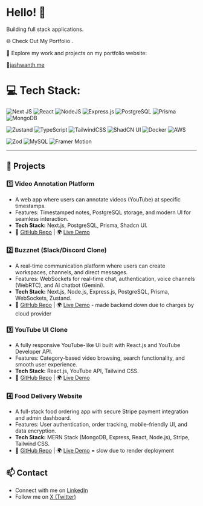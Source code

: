 # Hello! 👋

Building full stack applications.

🌐 Check Out My Portfolio . 

🚀 Explore my work and projects on my portfolio website:

🎨[jashwanth.me](https://www.jashwanth.me)

# 💻 Tech Stack:

![Next JS](https://img.shields.io/badge/Next-black?style=for-the-badge&logo=next.js&logoColor=white) 
![React](https://img.shields.io/badge/react-%2320232a.svg?style=for-the-badge&logo=react&logoColor=%2361DAFB) 
![NodeJS](https://img.shields.io/badge/node.js-6DA55F?style=for-the-badge&logo=node.js&logoColor=white) 
![Express.js](https://img.shields.io/badge/express.js-%23404d59.svg?style=for-the-badge&logo=express&logoColor=%2361DAFB) 
![PostgreSQL](https://img.shields.io/badge/postgres-%23316192.svg?style=for-the-badge&logo=postgresql&logoColor=white) 
![Prisma](https://img.shields.io/badge/Prisma-3982CE?style=for-the-badge&logo=Prisma&logoColor=white) 
![MongoDB](https://img.shields.io/badge/MongoDB-%234ea94b.svg?style=for-the-badge&logo=mongodb&logoColor=white)  

![Zustand](https://img.shields.io/badge/Zustand-%23E44D26.svg?style=for-the-badge&logo=zustand&logoColor=white) 
![TypeScript](https://img.shields.io/badge/typescript-%23007ACC.svg?style=for-the-badge&logo=typescript&logoColor=white) 
![TailwindCSS](https://img.shields.io/badge/tailwindcss-%2338B2AC.svg?style=for-the-badge&logo=tailwind-css&logoColor=white) 
![ShadCN UI](https://img.shields.io/badge/ShadCN_UI-%23000000.svg?style=for-the-badge&logo=shadcn&logoColor=white) 
![Docker](https://img.shields.io/badge/Docker-%230db7ed.svg?style=for-the-badge&logo=docker&logoColor=white) 
![AWS](https://img.shields.io/badge/AWS-%23FF9900.svg?style=for-the-badge&logo=amazon-aws&logoColor=white)  

![Zod](https://img.shields.io/badge/Zod-%23000000.svg?style=for-the-badge&logo=zod&logoColor=white) 
![MySQL](https://img.shields.io/badge/mysql-4479A1.svg?style=for-the-badge&logo=mysql&logoColor=white) 
![Framer Motion](https://img.shields.io/badge/Framer_Motion-%23FF0050.svg?style=for-the-badge&logo=framer&logoColor=white)  

---

## 🚀 Projects

  ### 1️⃣ **Video Annotation Platform**
- A web app where users can annotate videos (YouTube) at specific timestamps.
- Features: Timestamped notes, PostgreSQL storage, and modern UI for seamless interaction.
- **Tech Stack:** Next.js, PostgreSQL, Prisma, Shadcn UI.
- 🔗 [GitHub Repo](https://github.com/JashwanthSPoojary/video-annotation-platform) | 🌍 [Live Demo](https://videoano.jashwanth.me)

### 2️⃣ **Buzznet (Slack/Discord Clone)**
- A real-time communication platform where users can create workspaces, channels, and direct messages.
- Features: WebSockets for real-time chat, authentication, voice channels (WebRTC), and AI chatbot (Gemini).
- **Tech Stack:** Next.js, Node.js, Express.js, PostgreSQL, Prisma, WebSockets, Zustand.
- 🔗 [GitHub Repo](https://github.com/JashwanthSPoojary/my_buzznet) | 🌍 [Live Demo](https://buzznet.jashwanth.me) - made backend down due to charges by cloud provider

### 3️⃣  **YouTube UI Clone**
- A fully responsive YouTube-like UI built with React.js and YouTube Developer API.
- Features: Category-based video browsing, search functionality, and smooth user experience.
- **Tech Stack:** React.js, YouTube API, Tailwind CSS.
- 🔗 [GitHub Repo](https://github.com/JashwanthSPoojary/youtube-clone-using-api) | 🌍 [Live Demo](https://youtube-clone-using-api.vercel.app)

### 4️⃣ **Food Delivery Website**
- A full-stack food ordering app with secure Stripe payment integration and admin dashboard.
- Features: User authentication, order tracking, mobile-friendly UI, and data encryption.
- **Tech Stack:** MERN Stack (MongoDB, Express, React, Node.js), Stripe, Tailwind CSS.
- 🔗 [GitHub Repo](https://github.com/JashwanthSPoojary/food-web) | 🌍 [Live Demo](https://food-web-frontend-p745.onrender.com) =  slow due to render deployment 



## 📫 Contact
- Connect with me on [LinkedIn](https://www.linkedin.com/in/jashwanth-s-poojary/)
- Follow me on [X (Twitter)](https://x.com/JashwantPoojary)

